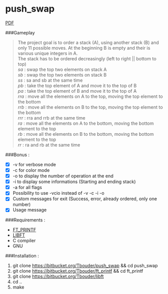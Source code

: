 # push_swap

[PDF](https://mega.nz/#!QpYDCZwY!7FJqDjwV06TvWhkwNO9lZveDoDjNrjPZs7EQ_rtMvn4)  

###Gameplay  
>The project goal is to order a stack (A), using another stack (B) and only 11 possible moves. At the beginning B is empty and their is various unique integers in A.  
>The stack has to be ordered decreasingly (left to right || bottom to top)  
> _sa_ : swap the top two elements on stack A  
> _sb_ : swap the top two elements on stack B  
> _ss_ : sa and sb at the same time  
> _pb_ : take the top element of A and move it to the top of B  
> _pa_ : take the top element of B and move it to the top of A  
> _rra_ : move all the elements on A to the top, moving the top element to the bottom  
> _rrb_ : move all the elements on B to the top, moving the top element to the bottom  
> _rrr_ : rra and rrb at the same time  
> _ra_ : move all the elements on A to the bottom, moving the bottom element to the top  
> _rb_ : move all the elements on B to the bottom, moving the bottom element to the top  
> _rr_ : ra and rb at the same time  

###Bonus :  
- [x] -v for verbose mode   
- [x] -c for color mode    
- [x] -o to display the number of operation at the end  
- [x] -i to display some informations (Starting and ending stack)  
- [x] -a for all flags  
- [x] Possibility to use -vcio instead of -v -c -i -o  
- [x] Custom messages for exit (Success, error, already ordered, only one number)  
- [x] Usage message

###Requirements :  
- [FT_PRINTF](https://bitbucket.org/Tbouder/libft)  
- [LIBFT](https://bitbucket.org/Tbouder/libft)  
- C compiler  
- GNU  

###Installation :  
1. git clone https://bitbucket.org/Tbouder/push_swap && cd push_swap  
1. git clone https://bitbucket.org/Tbouder/ft_printf && cd ft_printf  
2. git clone https://bitbucket.org/Tbouder/libft  
3. cd ..  
4. make  
